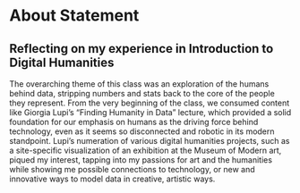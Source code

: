# About Statement
## Reflecting on my experience in Introduction to Digital Humanities

The overarching theme of this class was an exploration of the humans behind data, stripping numbers and stats back to the core of the people they represent. From the very beginning of the class, we consumed content like Giorgia Lupi’s “Finding Humanity in Data” lecture, which provided a solid foundation for our emphasis on humans as the driving force behind technology, even as it seems so disconnected and robotic in its modern standpoint. Lupi’s numeration of various digital humanities projects, such as a site-specific visualization of an exhibition at the Museum of Modern art, piqued my interest, tapping into my passions for art and the humanities while showing me possible connections to technology, or new and innovative ways to model data in creative, artistic ways. 
